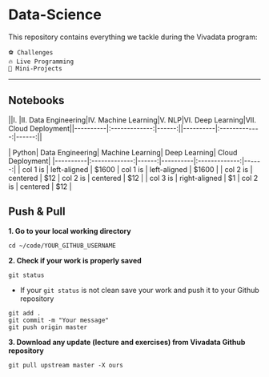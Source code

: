 # Data-Science

This repository contains everything we tackle during the Vivadata program:

    ⚽️ Challenges
    🔥 Live Programming
    🚀 Mini-Projects

---

## Notebooks

||I. |II. Data Engineering|IV. Machine Learning|V. NLP|VI. Deep Learning|VII. Cloud Deployment||----------|:-------------:|------:||----------|:-------------:|------:||

| Python| Data Engineering| Machine Learning| Deep Learning| Cloud Deployment|
|----------|:-------------:|------:|----------|:-------------:|------:|
| col 1 is |  left-aligned | $1600 | col 1 is |  left-aligned | $1600 |
| col 2 is |    centered   |   $12 | col 2 is |    centered   |   $12 |
| col 3 is | right-aligned |    $1 | col 2 is |    centered   |   $12 |


## Push & Pull

**1. Go to your local working directory**
```
cd ~/code/YOUR_GITHUB_USERNAME
```
**2. Check if your work is properly saved**
```
git status
```
- If your `git status` is not clean save your work and push it to your Github repository
```
git add .
git commit -m "Your message"
git push origin master
```
**3. Download any update (lecture and exercises) from Vivadata Github repository**
```
git pull upstream master -X ours
```

